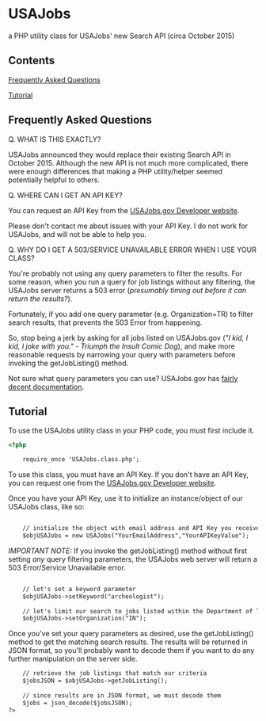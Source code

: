 # USAJobs

a PHP utility class for USAJobs' new Search API (circa October 2015)

## Contents

[Frequently Asked Questions](#frequently-asked-questions)

[Tutorial](#tutorial)

## Frequently Asked Questions

Q. WHAT IS THIS EXACTLY?

USAJobs announced they would replace their existing Search API in October 2015. Although the new API is not much more complicated, there were enough differences that making a PHP utility/helper seemed potentially helpful to others.

Q. WHERE CAN I GET AN API KEY?

You can request an API Key from the [USAJobs.gov Developer website](https://developer.usajobs.gov/Search-API/Request-API-Key).

Please don't contact me about issues with your API Key. I do not work for USAJobs, and will not be able to help you.

Q. WHY DO I GET A 503/SERVICE UNAVAILABLE ERROR WHEN I USE YOUR CLASS?

You're probably not using any query parameters to filter the results. For some reason, when you run a query for job listings without any filtering, the USAJobs server returns a 503 error (_presumably timing out before it can return the results?_).  

Fortunately, if you add one query parameter (e.g. Organization=TR) to filter search results, that prevents the 503 Error from happening. 

So, stop being a jerk by asking for all jobs listed on USAJobs.gov (*"I kid, I kid, I joke with you." - Triumph the Insult Comic Dog*), and make more reasonable requests by narrowing your query with parameters before invoking the getJobListing() method.

Not sure what query parameters you can use? USAJobs.gov has [fairly decent documentation](https://developer.usajobs.gov/Search-API/API-Query-Parameters).

## Tutorial

To use the USAJobs utility class in your PHP code, you must first include it.

```html
<?php

	require_once 'USAJobs.class.php';
```

To use this class, you must have an API Key. If you don't have an API Key, you can request one from the [USAJobs.gov Developer website](https://developer.usajobs.gov/Search-API/Request-API-Key). 

Once you have your API Key, use it to initialize an instance/object of our USAJobs class, like so:

```html

	// initialize the object with email address and API Key you received from USAJobs website
	$objUSAJobs = new USAJobs("YourEmailAddress","YourAPIKeyValue");
```



*IMPORTANT NOTE:* If you invoke the getJobListing() method without first setting _any_ query filtering parameters, the USAJobs web server will return a 503 Error/Service Unavailable error. 

```html

	// let's set a keyword parameter
	$objUSAJobs->setKeyword("archeologist");
	
	// let's limit our search to jobs listed within the Department of The Interior
	$objUSAJobs->setOrganization("IN");
```



Once you've set your query parameters as desired, use the getJobListing() method to get the matching search results. The results will be returned in JSON format, so you'll probably want to decode them if you want to do any further manipulation on the server side.

```html
	// retrieve the job listings that match our criteria
	$jobsJSON = $objUSAJobs->getJobListing();
	
	// since results are in JSON format, we must decode them
	$jobs = json_decode($jobsJSON);
?>
```


